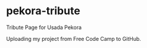 # pekora-tribute
Tribute Page for Usada Pekora

Uploading my project from Free Code Camp to GitHub.
